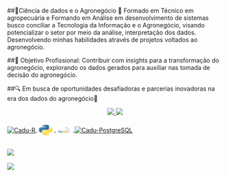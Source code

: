 ##🔬Ciência de dados e o Agronegócio 🚜
Formado em Técnico em agropecuária e Formando em Análise em desenvolvimento de sistemas busco conciliar a Tecnologia da Informação e o Agronegócio, visando potencializar o setor por meio da análise, interpretação dos dados. Desenvolvendo minhas habilidades através de projetos voltados ao agronegócio. 

##🔗 Objetivo Profissional: Contribuir com insights para a transformação do agronegócio, explorando os dados gerados para auxiliar nas tomada de decisão do agronegócio.

##🔍 Em busca de oportunidades desafiadoras e parcerias inovadoras na era dos dados do agronegócio🌾
<div align="center">
  <a href="https://github.com/CarlosESDidrich">
  <img height="180em" src="https://github-readme-stats.vercel.app/api?username=CarlosESDidrich&show_icons=true&theme=dark&include_all_commits=true&count_private=true"/>
  <img height="180em" src="https://github-readme-stats.vercel.app/api/top-langs/?username=CarlosESDidrich&layout=compact&langs_count=7&theme=dark"/>
</div>
  
  
<div style="display: inline_block"><br>
  <img align="center" alt="Cadu-R" height="30" width="40" src="https://img.shields.io/badge/R-276DC3?style=for-the-badge&logo=r&logoColor=white">
  <img align="center" alt="Cadu-Python" height="30" width="40" src="https://raw.githubusercontent.com/devicons/devicon/master/icons/python/python-original.svg">
  <img align="center" alt="Cadu-MySQL" height="30" width="40" src="https://raw.githubusercontent.com/github/explore/80688e429a7d4ef2fca1e82350fe8e3517d3494d/topics/mysql/mysql.png">
  <img align="center" alt="Cadu-PostgreSQL" height="30" width="40" src="https://avatars.githubusercontent.com/u/177543?s=200&v=4">
 </div>
  
  ##
 
<div> 
  <a href="https://www.linkedin.com/in/carlos-didrich" target="_blank"><img src="https://img.shields.io/badge/-LinkedIn-%230077B5?style=for-the-badge&logo=linkedin&logoColor=white" target="_blank">
  
  <a href="mailto:carlosdidrich@gmail.com" target="_blank"><img src="https://img.shields.io/badge/Gmail-D14836?style=for-the-badge&logo=gmail&logoColor=white" target="_blank">

</div>
